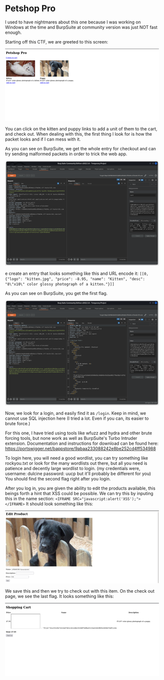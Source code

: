 Petshop Pro
===========

I used to have nightmares about this one because I was working on Windows at the time and BurpSuite at community version was just NOT fast enough.

Starting off this CTF, we are greeted to this screen:

![Image](images/1.png)

You can click on the kitten and puppy links to add a unit of them to the cart, and check out. When dealing with this, the first thing I look for is how the packet looks and if I can mess with it.

As you can see on BurpSuite, we get the whole entry for checkout and can try sending malformed packets in order to trick the web app.

![Image](images/2.png)

e create an entry that looks something like this and URL encode it: `[[0, {"logo": "kitten.jpg", "price": -8.95, "name": "Kitten", "desc": "8\"x10\" color glossy photograph of a kitten."}]]`

As you can see on BurpSuite, you get the first flag.

![Image](images/3.png)

Now, we look for a login, and easily find it as `/login`. Keep in mind, we cannot use SQL injection here (I tried a lot. Even if you can, its easier to brute force.)

For this one, I have tried using tools like wfuzz and hydra and other brute forcing tools, but none work as well as BurpSuite's Turbo Intruder extension. Documentation and instructions for download can be found here: https://portswigger.net/bappstore/9abaa233088242e8be252cd4ff534988

To login here, you will need a good wordlist, you can try something like rockyou.txt or look for the many wordlists out there, but all you need is patience and decently large wordlist to login. (my credentials were, username: dulcine password: uucp but it'll probably be different for you) You should find the second flag right after you login.

After you log in, you are given the ability to edit the products available, this beings forth a hint that XSS could be possible. We can try this by inputing this in the name section: `<IFRAME SRC="javascript:alert('XSS');"></IFRAME>` It should look something like this:

![Image](images/4.png)

We save this and then we try to check out with this item. On the check out page, we see the last flag. It looks something like this:

![Image](images/5.png)
